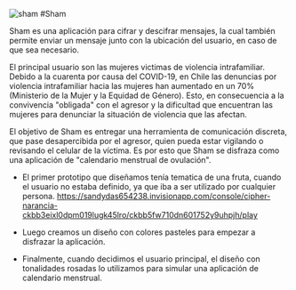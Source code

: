 ![sham](https://i.imgur.com/K1LkqQw.png)
#Sham

Sham es una aplicación para cifrar y descifrar mensajes, la cual también permite enviar un mensaje junto con la ubicación del usuario, en caso de que sea necesario.

El principal usuario son las mujeres victimas de violencia intrafamiliar. Debido a la cuarenta por causa del COVID-19, en Chile las denuncias por violencia intrafamiliar hacia las mujeres han aumentado en un 70% (Ministerio de la Mujer y la Equidad de Género). 
Esto, en consecuencia a la convivencia "obligada" con el agresor y la dificultad que encuentran las mujeres para denunciar la situación de violencia que las afectan.

El objetivo de Sham es entregar una herramienta de comunicación discreta, que pase desapercibida por el agresor, quien pueda estar vigilando o revisando el celular de la víctima. Es por esto que Sham se disfraza como una aplicación de "calendario menstrual de ovulación".


 - El primer prototipo que diseñamos tenía tematica de una fruta, cuando el usuario no estaba definido, ya que iba a ser utilizado por cualquier persona.
https://sandydas654238.invisionapp.com/console/cipher-narancia-ckbb3eixl0dpm019lugk45lro/ckbb5fw710dn601752y9uhpjh/play

- Luego creamos un diseño con colores pasteles para empezar a disfrazar la aplicación.

- Finalmente, cuando decidimos el usuario principal, el diseño con tonalidades rosadas lo utilizamos para simular una aplicación de calendario menstrual.

